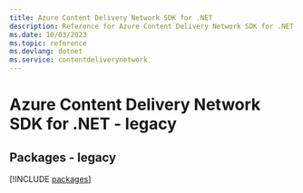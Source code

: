 ```yaml
---
title: Azure Content Delivery Network SDK for .NET
description: Reference for Azure Content Delivery Network SDK for .NET
ms.date: 10/03/2023
ms.topic: reference
ms.devlang: dotnet
ms.service: contentdeliverynetwork
---
```

# Azure Content Delivery Network SDK for .NET - legacy
## Packages - legacy
[!INCLUDE [packages](content-delivery-network-index.md)]